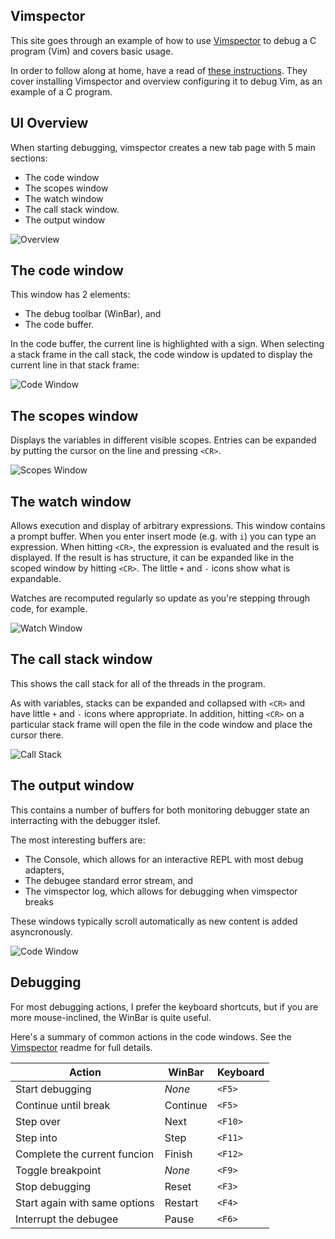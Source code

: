 ## Vimspector

This site goes through an example of how to use [Vimspector][] to debug a C
program (Vim) and covers basic usage.

In order to follow along at home, have a read of
[these instructions](demo-setup.md). They cover installing Vimspector and
overview configuring it to debug Vim, as an example of a C program.

## UI Overview

When starting debugging, vimspector creates a new tab page with 5 main sections:

* The code window
* The scopes window
* The watch window
* The call stack window.
* The output window

![Overview](/img/vimspector-overview.png)

## The code window

This window has 2 elements:

* The debug toolbar (WinBar), and
* The code buffer.

In the code buffer, the current line is highlighted with a sign. When selecting a stack frame in the call stack, the code window is updated to display the current line in that stack frame:

![Code Window](/img/vimspector-code-window.png)

## The scopes window

Displays the variables in different visible scopes. Entries can be expanded by
putting the cursor on the line and pressing `<CR>`.

![Scopes Window](/img/vimspector-locals-window.png)

## The watch window

Allows execution and display of arbitrary expressions. This window contains a
prompt buffer. When you enter insert mode (e.g. with `i`) you can type an
expression. When hitting `<CR>`, the expression is evaluated and the result is
displayed. If the result is has structure, it can be expanded like in the scoped
window by hitting `<CR>`. The little `+` and `-` icons show what is
expandable.

Watches are recomputed regularly so update as you're stepping through code, for
example.

![Watch Window](/img/vimspector-watch-window.png)

## The call stack window

This shows the call stack for all of the threads in the program.

As with variables, stacks can be expanded and collapsed with `<CR>` and have
little `+` and `-` icons where appropriate. In addition, hitting `<CR>` on a
particular stack frame will open the file in the code window and place the
cursor there.

![Call Stack](/img/vimspector-callstack-window.png)

## The output window

This contains a number of buffers for both monitoring debugger state an interracting with the debugger itslef.

The most interesting buffers are:

* The Console, which allows for an interactive REPL with most debug adapters,
* The debugee standard error stream, and
* The vimspector log, which allows for debugging when vimspector breaks

These windows typically scroll automatically as new content is added asyncronously.

![Code Window](/img/vimspector-output-window.png)

## Debugging

For most debugging actions, I prefer the keyboard shortcuts, but if you are more
mouse-inclined, the WinBar is quite useful.

Here's a summary of common actions in the code windows. See the [Vimspector][]
readme for full details.

| Action                        | WinBar   | Keyboard |
|-------------------------------|----------|----------|
| Start debugging               | _None_   | `<F5>`   |
| Continue until break          | Continue | `<F5>`   |
| Step over                     | Next     | `<F10>`  |
| Step into                     | Step     | `<F11>`  |
| Complete the current funcion  | Finish   | `<F12>`  |
| Toggle breakpoint             | _None_   | `<F9>`   |
| Stop debugging                | Reset    | `<F3>`   |
| Start again with same options | Restart  | `<F4>`   |
| Interrupt the debugee         | Pause    | `<F6>`   |


[vimspector]: https://github.com/puremourning/vimspector
